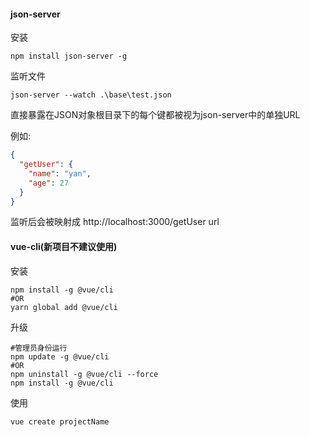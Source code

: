 #### json-server
安装
``` shell
npm install json-server -g
```
监听文件
``` shell
json-server --watch .\base\test.json
```
直接暴露在JSON对象根目录下的每个键都被视为json-server中的单独URL

例如:
```json
{
  "getUser": {
    "name": "yan",
    "age": 27
  }
}
```
监听后会被映射成  http://localhost:3000/getUser url

#### vue-cli(新项目不建议使用)
安装
```shell
npm install -g @vue/cli
#OR
yarn global add @vue/cli
```
升级
```shell
#管理员身份运行
npm update -g @vue/cli
#OR
npm uninstall -g @vue/cli --force
npm install -g @vue/cli
```
使用
```shell
vue create projectName
```